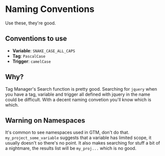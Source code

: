 # Naming Conventions
Use these, they're good.

## Conventions to use
- **Variable**: `SNAKE_CASE_ALL_CAPS`  
- **Tag**: `PascalCase`  
- **Trigger**: `camelCase`  

## Why?
Tag Manager's Search function is pretty good. Searching for `jquery` when you have a tag, variable and trigger all defined with jquery in the name could be difficult. With a decent naming convetion you'll know which is which.

## Warning on Namespaces
It's common to see namespaces used in GTM, don't do that. `my_project_some_variable` suggests that a variable has limited scope, it usually doesn't so there's no point. It also makes searching for stuff a bit of a nightmare, the results list will be `my_proj...` which is no good.